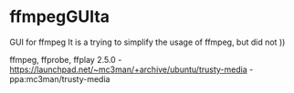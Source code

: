 ffmpegGUIta
===========

GUI for ffmpeg
It is a trying to simplify the usage of ffmpeg, but did not ))

ffmpeg, ffprobe, ffplay 2.5.0 - https://launchpad.net/~mc3man/+archive/ubuntu/trusty-media - ppa:mc3man/trusty-media
